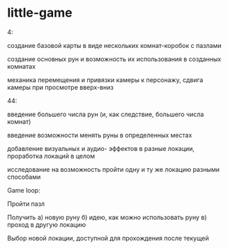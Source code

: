 # little-game
4: 

создание базовой карты в виде нескольких комнат-коробок с пазлами

создание основных рун и возможность их использования в созданных комнатах

механика перемещения и привязки камеры к персонажу, сдвига камеры при просмотре вверх-вниз


44:

введение большего числа рун (и, как следствие, большего числа комнат)

введение возможности менять руны в определенных местах

добавление визуальных и аудио- эффектов в разные локации, проработка локаций в целом

исследование на возможность пройти одну и ту же локацию разными способами


Game loop:

Пройти пазл

Получить а) новую руну б) идею, как можно использовать руну в) проход в другую локацию

Выбор новой локации, доступной для прохождения после текущей
